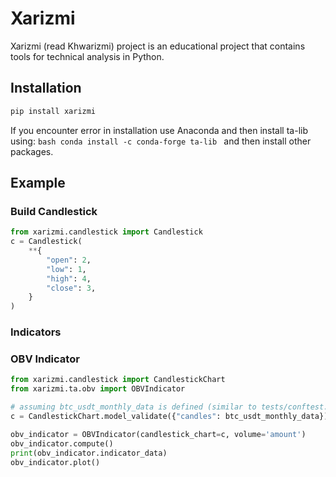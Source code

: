 # Xarizmi
Xarizmi (read Khwarizmi) project is an educational project that contains tools for technical analysis in Python.


## Installation
```bash
pip install xarizmi
```
If you encounter error in installation use Anaconda and then install ta-lib using:
`bash
conda install -c conda-forge ta-lib
`
and then install other packages.

## Example

### Build Candlestick
```python
from xarizmi.candlestick import Candlestick
c = Candlestick(
    **{
        "open": 2,
        "low": 1,
        "high": 4,
        "close": 3,
    }
)
```


### Indicators
### OBV Indicator
```python
from xarizmi.candlestick import CandlestickChart
from xarizmi.ta.obv import OBVIndicator

# assuming btc_usdt_monthly_data is defined (similar to tests/conftest.py)
c = CandlestickChart.model_validate({"candles": btc_usdt_monthly_data})

obv_indicator = OBVIndicator(candlestick_chart=c, volume='amount')
obv_indicator.compute()
print(obv_indicator.indicator_data)
obv_indicator.plot()
```



